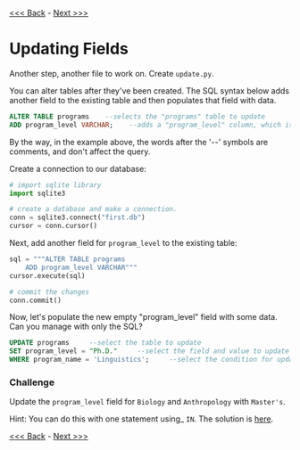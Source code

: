 [<<< Back](3b-pythonic.md) - [Next >>>](5-foreignkeys.md)

# Updating Fields

Another step, another file to work on. Create `update.py`.

You can alter tables after they've been created. The SQL syntax below adds another field to the existing table and then populates that field with data.

```sql
ALTER TABLE programs    --selects the "programs" table to update
ADD program_level VARCHAR;    --adds a "program_level" column, which is a string
```
By the way, in the example above, the words after the '--' symbols are comments, and don't affect the query.

Create a connection to our database:

```python
# import sqlite library
import sqlite3

# create a database and make a connection.
conn = sqlite3.connect("first.db")
cursor = conn.cursor()
```

Next, add another field for `program_level` to the existing table:

```python
sql = """ALTER TABLE programs
	ADD program_level VARCHAR"""
cursor.execute(sql)

# commit the changes
conn.commit()
```

Now, let's populate the new empty "program_level" field with some data. Can you manage with only the SQL?

```sql
UPDATE programs		--select the table to update
SET program_level = "Ph.D."		--select the field and value to update
WHERE program_name = 'Linguistics';		--select the condition for updating
```

### Challenge

Update the `program_level` field for `Biology` and `Anthropology` with `Master's`.

Hint: You can do this with one statement using_ `IN`. The solution is [here](solution1.sql).

[<<< Back](3b-pythonic.md) - [Next >>>](5-foreignkeys.md)
